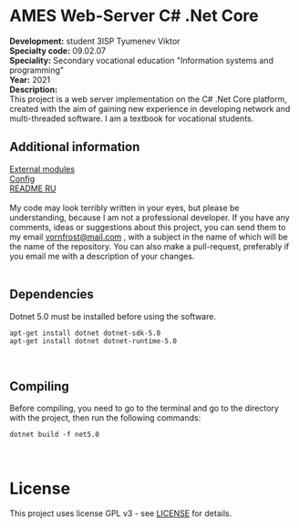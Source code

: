 # AMES Web-Server C# .Net Core
**Development:** student 3ISP Tyumenev Viktor<br>
**Specialty code:**  09.02.07<br>
**Speciality:**  Secondary vocational education "Information systems and programming"<br>
**Year:** 2021 <br>
**Description:**<br>
This project is a web server implementation on the C# .Net Core platform, created with the aim of gaining new experience in developing network and multi-threaded software. I am a textbook for vocational students.
<br>

## Additional information
[External modules]("\tree\main\doc\modules.md")<br>
[Config]("\tree\main\doc\config.md")<br>
[README RU]("\tree\main\doc\README.md")<br><br>
My code may look terribly written in your eyes, but please be understanding, because I am not a professional developer. If you have any comments, ideas or suggestions about this project, you can send them to my email vornfrost@mail.com , with a subject in the name of which will be the name of the repository. You can also make a pull-request, preferably if you email me with a description of your changes.
<br> <br>

## Dependencies
Dotnet 5.0 must be installed before using the software.

```
apt-get install dotnet dotnet-sdk-5.0
apt-get install dotnet dotnet-runtime-5.0
```
<br>

## Compiling
Before compiling, you need to go to the terminal and go to the directory with the project, then run the following commands:
```
dotnet build -f net5.0 
```
<br>

# License
This project uses license GPL v3 - see [LICENSE](./LICENSE) for details.